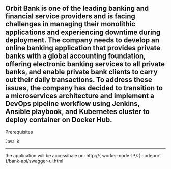 Orbit Bank is one of the leading banking and financial service providers
and is facing challenges in managing their monolithic applications and
experiencing downtime during deployment. The company needs to
develop an online banking application that provides private banks with a
global accounting foundation, offering electronic banking services to all
private banks, and enable private bank clients to carry out their daily
transactions.
To address these issues, the company has decided to transition to a
microservices architecture and implement a DevOps pipeline workflow
using Jenkins, Ansible playbook, and Kubernetes cluster to deploy
container on Docker Hub.
-------------------------------------------------------------------------
Prerequisites

    Java 8
-------------------------------------------------------------------------
the application will be accessibale on:
http://{ worker-node-IP}:{ nodeport }/bank-api/swagger-ui.html
